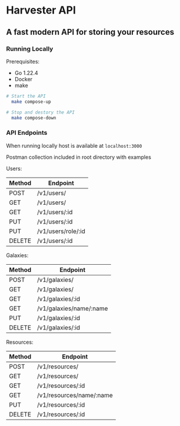 # Harvester API
## A fast modern API for storing your resources

### Running Locally

Prerequisites:
  * Go 1.22.4
  * Docker
  * make

```bash
# Start the API
  make compose-up
```

```bash
# Stop and destory the API
  make compose-down
```

### API Endpoints

When running locally host is available at `localhost:3000`

Postman collection included in root directory with examples

Users:

| Method | Endpoint           |
|--------|--------------------|
| POST   | /v1/users/         |
| GET    | /v1/users/         |
| GET    | /v1/users/:id      |
| PUT    | /v1/users/:id      |
| PUT    | /v1/users/role/:id |
| DELETE | /v1/users/:id      |

Galaxies:

| Method | Endpoint                |
|--------|-------------------------|
| POST   | /v1/galaxies/           |
| GET    | /v1/galaxies/           |
| GET    | /v1/galaxies/:id        |
| GET    | /v1/galaxies/name/:name |
| PUT    | /v1/galaxies/:id        |
| DELETE | /v1/galaxies/:id        |

Resources:

| Method | Endpoint                 |
|--------|--------------------------|
| POST   | /v1/resources/           |
| GET    | /v1/resources/           |
| GET    | /v1/resources/:id        |
| GET    | /v1/resources/name/:name |
| PUT    | /v1/resources/:id        |
| DELETE | /v1/resources/:id        |
